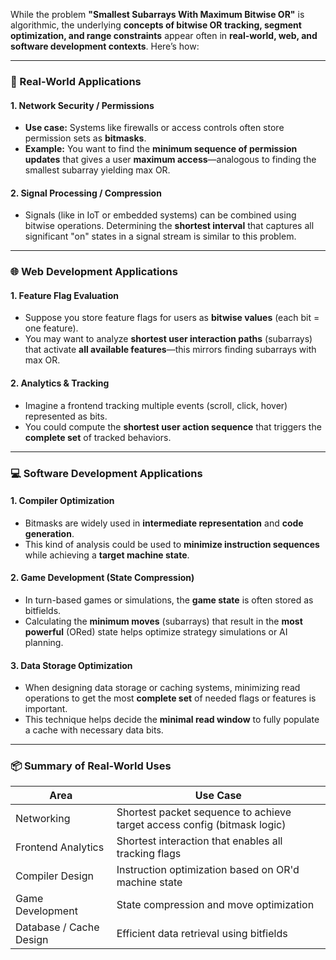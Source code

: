 While the problem **"Smallest Subarrays With Maximum Bitwise OR"** is algorithmic, the underlying **concepts of bitwise OR tracking, segment optimization, and range constraints** appear often in **real-world, web, and software development contexts**. Here’s how:

---

### 🧠 Real-World Applications

#### 1. **Network Security / Permissions**

* **Use case:** Systems like firewalls or access controls often store permission sets as **bitmasks**.
* **Example:** You want to find the **minimum sequence of permission updates** that gives a user **maximum access**—analogous to finding the smallest subarray yielding max OR.

#### 2. **Signal Processing / Compression**

* Signals (like in IoT or embedded systems) can be combined using bitwise operations. Determining the **shortest interval** that captures all significant "on" states in a signal stream is similar to this problem.

---

### 🌐 Web Development Applications

#### 1. **Feature Flag Evaluation**

* Suppose you store feature flags for users as **bitwise values** (each bit = one feature).
* You may want to analyze **shortest user interaction paths** (subarrays) that activate **all available features**—this mirrors finding subarrays with max OR.

#### 2. **Analytics & Tracking**

* Imagine a frontend tracking multiple events (scroll, click, hover) represented as bits.
* You could compute the **shortest user action sequence** that triggers the **complete set** of tracked behaviors.

---

### 💻 Software Development Applications

#### 1. **Compiler Optimization**

* Bitmasks are widely used in **intermediate representation** and **code generation**.
* This kind of analysis could be used to **minimize instruction sequences** while achieving a **target machine state**.

#### 2. **Game Development (State Compression)**

* In turn-based games or simulations, the **game state** is often stored as bitfields.
* Calculating the **minimum moves** (subarrays) that result in the **most powerful** (ORed) state helps optimize strategy simulations or AI planning.

#### 3. **Data Storage Optimization**

* When designing data storage or caching systems, minimizing read operations to get the most **complete set** of needed flags or features is important.
* This technique helps decide the **minimal read window** to fully populate a cache with necessary data bits.

---

### 📦 Summary of Real-World Uses

| Area                    | Use Case                                                                 |
| ----------------------- | ------------------------------------------------------------------------ |
| Networking              | Shortest packet sequence to achieve target access config (bitmask logic) |
| Frontend Analytics      | Shortest interaction that enables all tracking flags                     |
| Compiler Design         | Instruction optimization based on OR'd machine state                     |
| Game Development        | State compression and move optimization                                  |
| Database / Cache Design | Efficient data retrieval using bitfields                                 |

